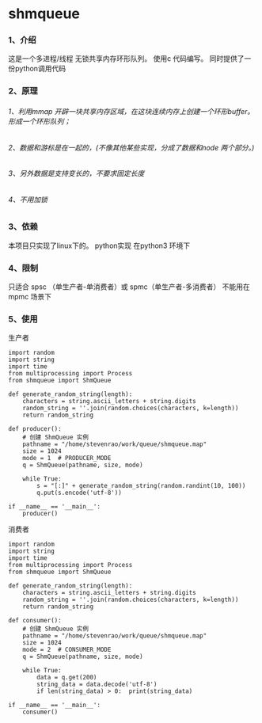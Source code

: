 # shmqueue
### 1、介绍
这是一个多进程/线程 无锁共享内存环形队列。 使用c 代码编写。 
同时提供了一份python调用代码

### 2、原理
###### 1、利用mmap 开辟一块共享内存区域，在这块连续内存上创建一个环形buffer。 形成一个环形队列；
###### 2、数据和游标是在一起的，(不像其他某些实现，分成了数据和node 两个部分。)
###### 3、另外数据是支持变长的，不要求固定长度
###### 4、不用加锁

### 3、依赖
本项目只实现了linux下的。
python实现 在python3 环境下

### 4、限制
只适合 spsc （单生产者-单消费者）或 spmc（单生产者-多消费者）
不能用在 mpmc 场景下

### 5、使用
生产者
```
import random
import string
import time
from multiprocessing import Process
from shmqueue import ShmQueue

def generate_random_string(length):
    characters = string.ascii_letters + string.digits
    random_string = ''.join(random.choices(characters, k=length))
    return random_string

def producer():
    # 创建 ShmQueue 实例
    pathname = "/home/stevenrao/work/queue/shmqueue.map"
    size = 1024
    mode = 1  # PRODUCER_MODE
    q = ShmQueue(pathname, size, mode)

    while True:
        s = "[:]" + generate_random_string(random.randint(10, 100))
        q.put(s.encode('utf-8'))

if __name__ == '__main__':
    producer()        
```

消费者
```
import random
import string
import time
from multiprocessing import Process
from shmqueue import ShmQueue

def generate_random_string(length):
    characters = string.ascii_letters + string.digits
    random_string = ''.join(random.choices(characters, k=length))
    return random_string

def consumer():
    # 创建 ShmQueue 实例
    pathname = "/home/stevenrao/work/queue/shmqueue.map"
    size = 1024
    mode = 2  # CONSUMER_MODE
    q = ShmQueue(pathname, size, mode)

    while True:
        data = q.get(200)
        string_data = data.decode('utf-8')
        if len(string_data) > 0:  print(string_data)

if __name__ == '__main__':
    consumer()              
```


